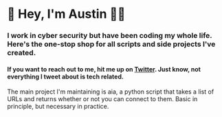 # 👋 Hey, I'm Austin :man_technologist:	
### I work in cyber security but have been coding my whole life. Here's the one-stop shop for all scripts and side projects I've created. 
#### If you want to reach out to me, hit me up on [Twitter](https://twitter.com/kodebrobaggins). Just know, not everything I tweet about is tech related.

The main project I'm maintaining is aia, a python script that takes a list of URLs and returns whether or not you can connect to them. Basic in principle, but necessary in practice. 
